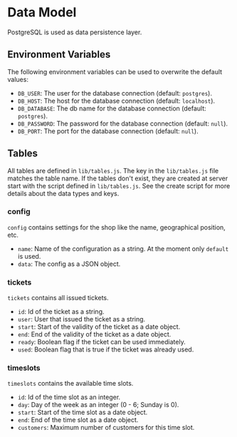 # Data Model

PostgreSQL is used as data persistence layer.

## Environment Variables 

The following environment variables can be used to overwrite the default values:

- `DB_USER`: The user for the database connection (default: `postgres`).
- `DB_HOST`: The host for the database connection (default: `localhost`).
- `DB_DATABASE`: The db name for the database connection (default: `postgres`).
- `DB_PASSWORD`: The password for the database connection (default: `null`).
- `DB_PORT`: The port for the database connection (default: `null`).

## Tables

All tables are defined in `lib/tables.js`.
The key in the `lib/tables.js` file matches the table name.
If the tables don't exist, they are created at server start with the script defined in `lib/tables.js`.
See the create script for more details about the data types and keys.    

### config

`config` contains settings for the shop like the name, geographical position, etc. 

- `name`: Name of the configuration as a string.
  At the moment only `default` is used.
- `data`: The config as a JSON object.

### tickets

`tickets` contains all issued tickets. 

- `id`: Id of the ticket as a string.
- `user`: User that issued the ticket as a string.
- `start`: Start of the validity of the ticket as a date object.
- `end`: End of the validity of the ticket as a date object.
- `ready`: Boolean flag if the ticket can be used immediately.
- `used`: Boolean flag that is true if the ticket was already used.

### timeslots 

`timeslots` contains the available time slots.

- `id`: Id of the time slot as an integer.
- `day`: Day of the week as an integer (0 - 6; Sunday is 0).
- `start`: Start of the time slot as a date object.
- `end`: End of the time slot as a date object.
- `customers`: Maximum number of customers for this time slot.
